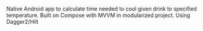 Native Android app to calculate time needed to cool given drink to specified temperature.
Built on Compose with MVVM in modularized project. Using Dagger2/Hilt
